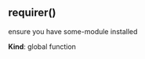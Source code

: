 <a name="requirer"></a>
## requirer()
ensure you have some-module installed

**Kind**: global function


